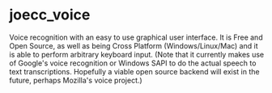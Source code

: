 # joecc_voice
Voice recognition with an easy to use graphical user interface.  It is Free and Open Source, as well as being Cross Platform (Windows/Linux/Mac) and it is able to perform arbitrary keyboard input.  (Note that it currently makes use of Google's voice recognition or Windows SAPI to do the actual speech to text transcriptions. Hopefully a viable open source backend will exist in the future, perhaps Mozilla's voice project.)
